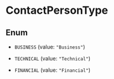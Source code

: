 
# ContactPersonType

## Enum


* `BUSINESS` (value: `"Business"`)

* `TECHNICAL` (value: `"Technical"`)

* `FINANCIAL` (value: `"Financial"`)



